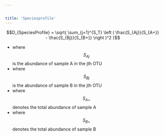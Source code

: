 ```yaml
---


title: 'Speciesprofile'
---
```

$$D_{SpeciesProfile} = \sqrt{ \sum_{j=1}^{S_T}  \left ( \frac{S_{Aj}}{S_{A+}} - \frac{S_{Bj}}{S_{B+}} \right )^2  }$$

-   where $$S_{Aj}$$ is the abundance of sample A in the jth OTU
-   where $$S_{Bj}$$ is the abundance of sample B in the jth OTU
-   where $$S_{A+}$$ denotes the total abundance of sample A
-   where $$S_{B+}$$ denotes the total abundance of sample B
